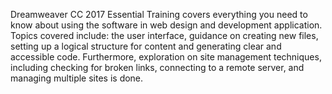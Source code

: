 Dreamweaver CC 2017 Essential Training covers everything you need to know about using the software in web design and development application. Topics covered include: the user interface, guidance on creating new files, setting up a logical structure for content and generating clear and accessible code. Furthermore, exploration on site management techniques, including checking for broken links, connecting to a remote server, and managing multiple sites is done.
